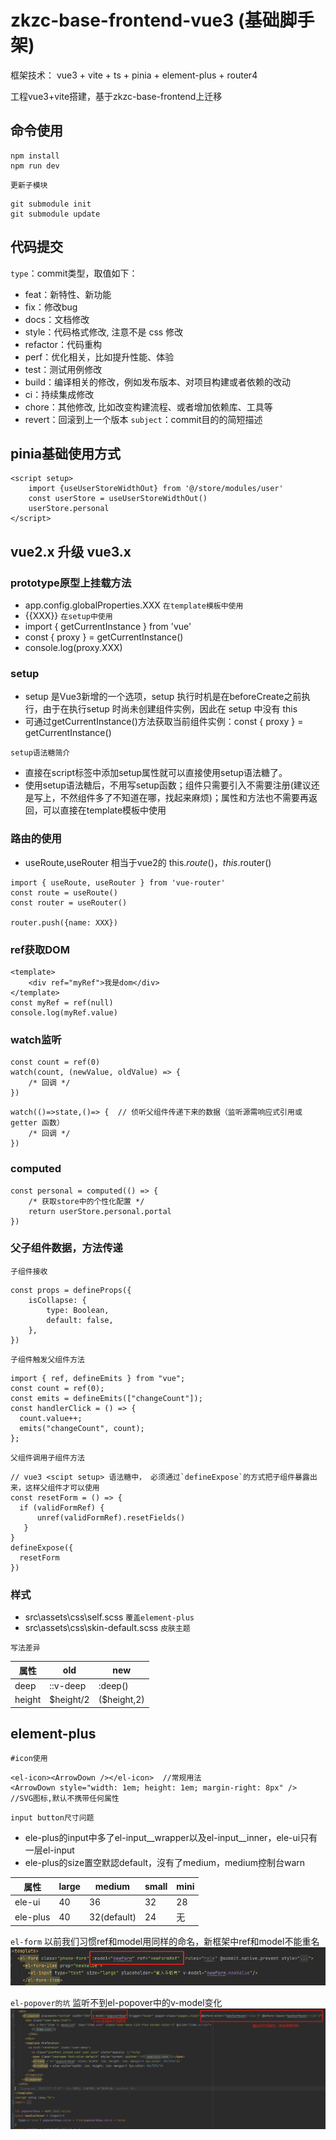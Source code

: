 # zkzc-base-frontend-vue3 (基础脚手架)

框架技术： vue3 + vite + ts + pinia + element-plus + router4

工程vue3+vite搭建，基于zkzc-base-frontend上迁移

## 命令使用
```
npm install
npm run dev
```

`更新子模块`
```
git submodule init
git submodule update
```

## 代码提交
`type`：commit类型，取值如下：
- feat：新特性、新功能
- fix：修改bug
- docs：文档修改
- style：代码格式修改, 注意不是 css 修改
- refactor：代码重构
- perf：优化相关，比如提升性能、体验
- test：测试用例修改
- build：编译相关的修改，例如发布版本、对项目构建或者依赖的改动
- ci：持续集成修改
- chore：其他修改, 比如改变构建流程、或者增加依赖库、工具等
- revert：回滚到上一个版本
`subject`：commit目的的简短描述


## pinia基础使用方式
```
<script setup>
	import {useUserStoreWidthOut} from '@/store/modules/user'
	const userStore = useUserStoreWidthOut()
	userStore.personal
</script>
```



## vue2.x 升级 vue3.x

### prototype原型上挂载方法
- app.config.globalProperties.XXX
`在template模板中使用`
- {{XXX}}
`在setup中使用`
- import { getCurrentInstance } from 'vue'
- const { proxy } = getCurrentInstance()
- console.log(proxy.XXX)

### setup

- setup 是Vue3新增的一个选项，setup 执行时机是在beforeCreate之前执行，由于在执行setup 时尚未创建组件实例，因此在 setup 中没有 this
- 可通过getCurrentInstance()方法获取当前组件实例：const { proxy } = getCurrentInstance()

`setup语法糖简介`
- 直接在script标签中添加setup属性就可以直接使用setup语法糖了。
- 使用setup语法糖后，不用写setup函数；组件只需要引入不需要注册(建议还是写上，不然组件多了不知道在哪，找起来麻烦)；属性和方法也不需要再返回，可以直接在template模板中使用

### 路由的使用
- useRoute,useRouter 相当于vue2的 this.$route()，this.$router()
```
import { useRoute, useRouter } from 'vue-router'
const route = useRoute()
const router = useRouter()

router.push({name: XXX})
```

### ref获取DOM
```
<template>
    <div ref="myRef">我是dom</div>
</template>
const myRef = ref(null)
console.log(myRef.value)
```

### watch监听
```
const count = ref(0)
watch(count, (newValue, oldValue) => {
    /* 回调 */
})
```

```
watch(()=>state,()=> {  // 侦听父组件传递下来的数据（监听源需响应式引用或 getter 函数）
    /* 回调 */  
})
```

### computed
```
const personal = computed(() => {
    /* 获取store中的个性化配置 */
    return userStore.personal.portal
})
```

### 父子组件数据，方法传递
`子组件接收`
```
const props = defineProps({
    isCollapse: {
        type: Boolean,
        default: false,
    },
})
```

`子组件触发父组件方法`
```
import { ref, defineEmits } from "vue";
const count = ref(0);
const emits = defineEmits(["changeCount"]);
const handlerClick = () => {
  count.value++;
  emits("changeCount", count);
};
```


`父组件调用子组件方法`


```
// vue3 <scipt setup> 语法糖中， 必须通过`defineExpose`的方式把子组件暴露出来，这样父组件才可以使用
const resetForm = () => {
  if (validFormRef) {
      unref(validFormRef).resetFields()
   }
}
defineExpose({
  resetForm
})
```

### 样式
- src\assets\css\self.scss  `覆盖element-plus`
- src\assets\css\skin-default.scss  `皮肤主题`

`写法差异`

 | 属性 | old | new |
 | ---  | --- | --- |
 | deep | ::v-deep | :deep() |
 | height | $height/2 | ($height,2) |




## element-plus
`#icon使用`
```
<el-icon><ArrowDown /></el-icon>  //常规用法
<ArrowDown style="width: 1em; height: 1em; margin-right: 8px" />  //SVG图标,默认不携带任何属性
```

`input button尺寸问题`
- ele-plus的input中多了el-input__wrapper以及el-input__inner，ele-ui只有一层el-input
- ele-plus的size置空默認default，沒有了medium，medium控制台warn
  

| 属性 | large | medium | small | mini |
| ---  | --- | --- | --- | --- |
| ele-ui | 40 | 36 | 32 | 28 |
| ele-plus | 40 | 32(default) | 24 | 无 |

`el-form`
以前我们习惯ref和model用同样的命名，新框架中ref和model不能重名
![img_2.png](img_2.png)

`el-popover的坑`
监听不到el-popover中的v-model变化
![img_1.png](img_1.png)
